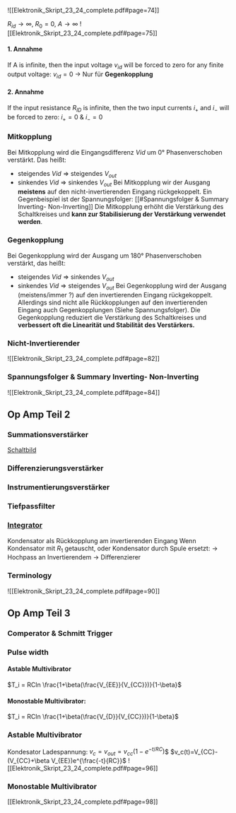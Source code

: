 ![[Elektronik_Skript_23_24_complete.pdf#page=74]]

$R_{id} \rightarrow \infty$, $R_0=0$, $A \rightarrow \infty$
![[Elektronik_Skript_23_24_complete.pdf#page=75]]

#### 1. Annahme
If A is infinite, then the input voltage $v_{id}$ will be forced to zero for any finite output voltage: $v_{id}=0$ -> Nur für **Gegenkopplung**

#### 2. Annahme
If the input resistance $R_{ID}$ is infinite, then the two input currents $i_+$ and $i_-$ will be forced to zero: $i_+=0$ & $i_- =0$

### Mitkopplung
Bei Mitkopplung wird die Eingangsdifferenz $V{id}$ um 0° Phasenverschoben verstärkt. Das heißt:
- steigendes $V{id}$ $\Rightarrow$ steigendes $V_{out}$
- sinkendes $V{id}$ $\Rightarrow$ sinkendes $V_{out}$
Bei Mitkopplung wir der Ausgang **meistens** auf den nicht-invertierenden Eingang rückgekoppelt. Ein Gegenbeispiel ist der Spannungsfolger: [[#Spannungsfolger & Summary Inverting- Non-Inverting]] 
Die Mitkopplung erhöht die Verstärkung des Schaltkreises und **kann zur Stabilisierung der Verstärkung verwendet werden**.

### Gegenkopplung
Bei Gegenkopplung wird der Ausgang um 180° Phasenverschoben verstärkt, das heißt:
- steigendes $V{id}$ $\Rightarrow$ sinkendes $V_{out}$
- sinkendes $V{id}$ $\Rightarrow$ steigendes $V_{out}$
Bei Gegenkopplung wird der Ausgang (meistens/immer ?) auf den invertierenden Eingang rückgekoppelt. Allerdings sind nicht alle Rückkopplungen auf den invertierenden Eingang auch Gegenkopplungen (Siehe Spannungsfolger).
Die Gegenkopplung reduziert die Verstärkung des Schaltkreises und **verbessert oft die Linearität und Stabilität des Verstärkers.**
### Nicht-Invertierender 
![[Elektronik_Skript_23_24_complete.pdf#page=82]] 
### Spannungsfolger & Summary Inverting- Non-Inverting
![[Elektronik_Skript_23_24_complete.pdf#page=84]]

## Op Amp Teil 2
### Summationsverstärker 
[Schaltbild](Elektronik_Skript_23_24_complete.pdf#page=84)

### Differenzierungsverstärker

### Instrumentierungsverstärker

### Tiefpassfilter

### [Integrator](Elektronik_Skript_23_24_complete.pdf#page=89)
Kondensator als Rückkopplung am invertierenden Eingang
Wenn Kondensator mit $R_1$ getauscht, oder Kondensator durch Spule ersetzt:
-> Hochpass an Invertierendem -> Differenzierer 
### Terminology
![[Elektronik_Skript_23_24_complete.pdf#page=90]]

## Op Amp Teil 3
### Comperator & Schmitt Trigger

### Pulse width
#### Astable Multivibrator
$T_i = RCln \frac{1+\beta(\frac{V_{EE}}{V_{CC}})}{1-\beta}$
#### Monostable Multivibrator:
$T_i = RCln \frac{1+\beta(\frac{V_{D}}{V_{CC}})}{1-\beta}$
### Astable Multivibrator
Kondesator Ladespannung: $v_c=v_{out} = v_{cc}(1-e^{-t/{RC}})$$
$v_c(t)=V_{CC}-(V_{CC}+\beta V_{EE})e^{\frac{-t}{RC}}$
![[Elektronik_Skript_23_24_complete.pdf#page=96]]

### Monostable Multivibrator
[[Elektronik_Skript_23_24_complete.pdf#page=98]]
 